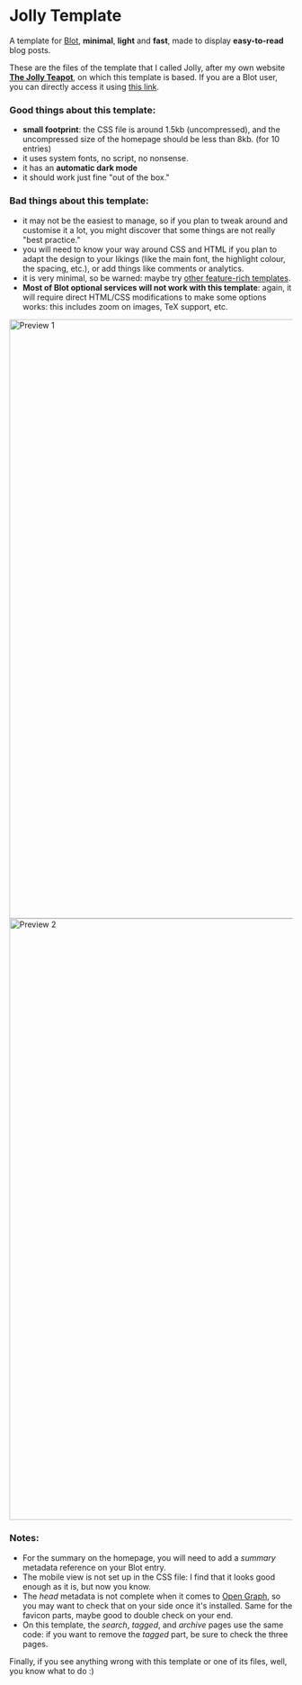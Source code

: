 # Jolly Template

A template for [Blot](https://blot.im), **minimal**, **light** and **fast**, made to display **easy-to-read** blog posts.

These are the files of the template that I called Jolly, after my own website **[The Jolly Teapot](https://thejollyteapot.com)**, on which this template is based. If you are a Blot user, you can directly access it using [this link](https://blot.im/settings/template/share/94ba33c2-fd82-491d-b0dd-55d0b561d07d).



### Good things about this template:
- **small footprint**: the CSS file is around 1.5kb (uncompressed), and the uncompressed size of the homepage should be less than 8kb. (for 10 entries)
- it uses system fonts, no script, no nonsense.
- it has an **automatic dark mode**
- it should work just fine "out of the box."

### Bad things about this template:
- it may not be the easiest to manage, so if you plan to tweak around and customise it a lot, you might discover that some things are not really "best practice."
- you will need to know your way around CSS and HTML if you plan to adapt the design to your likings (like the main font, the highlight colour, the spacing, etc.), or add things like comments or analytics.
- it is very minimal, so be warned: maybe try [other feature-rich templates](https://blot.im/templates).
- **Most of Blot optional services will not work with this template**: again, it will require direct HTML/CSS modifications to make some options works: this includes zoom on images, TeX support, etc.


<img width="1065" alt="Preview 1" src="https://user-images.githubusercontent.com/98179484/150581191-9818f83c-d7f8-4b54-a6b4-1d112ef7a06f.png">
<img width="1069" alt="Preview 2" src="https://user-images.githubusercontent.com/98179484/150581194-4ea623fc-9c5a-4d3c-9b9a-819d5c5bdcac.png">

### Notes:
- For the summary on the homepage, you will need to add a _summary_ metadata reference on your Blot entry.
- The mobile view is not set up in the CSS file: I find that it looks good enough as it is, but now you know.
- The _head_ metadata is not complete when it comes to [Open Graph](https://ogp.me), so you may want to check that on your side once it's installed. Same for the favicon parts, maybe good to double check on your end.
- On this template, the _search_, _tagged_, and _archive_ pages use the same code: if you want to remove the _tagged_ part, be sure to check the three pages.

Finally, if you see anything wrong with this template or one of its files, well, you know what to do :)
